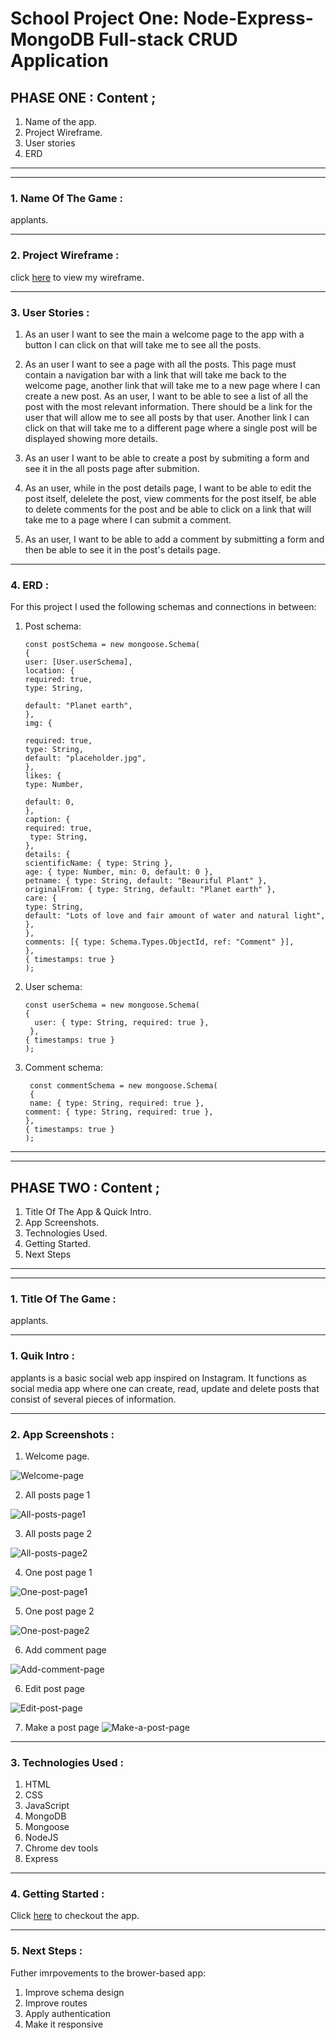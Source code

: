 # School Project One: Node-Express-MongoDB Full-stack CRUD Application

## PHASE ONE : Content ;

1. Name of the app.
2. Project Wireframe.
3. User stories
4. ERD

---

---

### 1. Name Of The Game :

applants.

---

### 2. Project Wireframe :

click [here](https://app.moqups.com/8beBsfm4Co/edit/page/a6e4bd6ae) to view my wireframe.

---

### 3. User Stories :

1. As an user I want to see the main a welcome page to the app with a button I can click on that will take me to see all the posts.

2. As an user I want to see a page with all the posts. This page must contain a navigation bar with a link that will take me back to the welcome page, another link that will take me to a new page where I can create a new post. As an user, I want to be able to see a list of all the post with the most relevant information. There should be a link for the user that will allow me to see all posts by that user. Another link I can click on that will take me to a different page where a single post will be displayed showing more details.

3. As an user I want to be able to create a post by submiting a form and see it in the all posts page after submition.

4. As an user, while in the post details page, I want to be able to edit the post itself, delelete the post, view comments for the post itself, be able to delete comments for the post and be able to click on a link that will take me to a page where I can submit a comment.

5. As an user, I want to be able to add a comment by submitting a form and then be able to see it in the post's details page.

---

### 4. ERD :

For this project I used the following schemas and connections in between:

1.  Post schema:

        const postSchema = new mongoose.Schema(
        {
        user: [User.userSchema],
        location: {
        required: true,
        type: String,

        default: "Planet earth",
        },
        img: {

        required: true,
        type: String,
        default: "placeholder.jpg",
        },
        likes: {
        type: Number,

        default: 0,
        },
        caption: {
        required: true,
         type: String,
        },
        details: {
        scientificName: { type: String },
        age: { type: Number, min: 0, default: 0 },
        petname: { type: String, default: "Beauriful Plant" },
        originalFrom: { type: String, default: "Planet earth" },
        care: {
        type: String,
        default: "Lots of love and fair amount of water and natural light",
        },
        },
        comments: [{ type: Schema.Types.ObjectId, ref: "Comment" }],
        },
        { timestamps: true }
        );

2.  User schema:

        const userSchema = new mongoose.Schema(
        {
          user: { type: String, required: true },
         },
        { timestamps: true }
        );

3.  Comment schema:

         const commentSchema = new mongoose.Schema(
         {
         name: { type: String, required: true },
        comment: { type: String, required: true },
        },
        { timestamps: true }
        );

---

---

## PHASE TWO : Content ;

1. Title Of The App & Quick Intro.
2. App Screenshots.
3. Technologies Used.
4. Getting Started.
5. Next Steps

---

---

### 1. Title Of The Game :

applants.

---

### 1. Quik Intro :

applants is a basic social web app inspired on Instagram.
It functions as social media app where one can create, read, update and delete posts that consist of several pieces of information.

---

### 2. App Screenshots :

1. Welcome page.

![Welcome-page](readme-images/welcome-page.png)

2. All posts page 1

![All-posts-page1](readme-images/all-posts1-page.png)

3. All posts page 2

![All-posts-page2](readme-images/all-posts-page2.png)

4. One post page 1

![One-post-page1](readme-images/one-post-page1.png)

5. One post page 2

![One-post-page2](readme-images/one-post-page2.png)

6. Add comment page

![Add-comment-page](readme-images/add-comment-page.png)

6. Edit post page

![Edit-post-page](readme-images/edit-post-page.png)

7. Make a post page
   ![Make-a-post-page](readme-images/make-a-post-page.png)

---

### 3. Technologies Used :

1. HTML
2. CSS
3. JavaScript
4. MongoDB
5. Mongoose
6. NodeJS
7. Chrome dev tools
8. Express

---

### 4. Getting Started :

Click [here](https://applants.vercel.app/applants) to checkout the app.

---

### 5. Next Steps :

Futher imrpovements to the brower-based app:

1. Improve schema design
2. Improve routes
3. Apply authentication
4. Make it responsive
